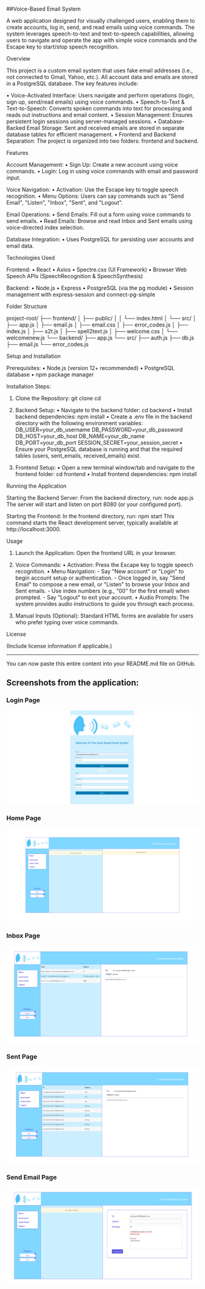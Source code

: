 ##Voice-Based Email System

A web application designed for visually challenged users, enabling them to create accounts, log in, send, and read emails using voice commands. The system leverages speech-to-text and text-to-speech capabilities, allowing users to navigate and operate the app with simple voice commands and the Escape key to start/stop speech recognition.

Overview

This project is a custom email system that uses fake email addresses (i.e., not connected to Gmail, Yahoo, etc.). All account data and emails are stored in a PostgreSQL database. The key features include:

• Voice-Activated Interface: Users navigate and perform operations (login, sign up, send/read emails) using voice commands. • Speech-to-Text & Text-to-Speech: Converts spoken commands into text for processing and reads out instructions and email content. • Session Management: Ensures persistent login sessions using server-managed sessions. • Database-Backed Email Storage: Sent and received emails are stored in separate database tables for efficient management. • Frontend and Backend Separation: The project is organized into two folders: frontend and backend.

Features

Account Management: • Sign Up: Create a new account using voice commands. • Login: Log in using voice commands with email and password input.

Voice Navigation: • Activation: Use the Escape key to toggle speech recognition. • Menu Options: Users can say commands such as "Send Email", "Listen", "Inbox", "Sent", and "Logout".

Email Operations: • Send Emails: Fill out a form using voice commands to send emails. • Read Emails: Browse and read Inbox and Sent emails using voice-directed index selection.

Database Integration: • Uses PostgreSQL for persisting user accounts and email data.

Technologies Used

Frontend: • React • Axios • Spectre.css (UI Framework) • Browser Web Speech APIs (SpeechRecognition & SpeechSynthesis)

Backend: • Node.js • Express • PostgreSQL (via the pg module) • Session management with express-session and connect-pg-simple

Folder Structure

project-root/ ├── frontend/ │   ├── public/ │   │   └── index.html │   └── src/ │       ├── app.js │       ├── email.js │       ├── email.css │       ├── error_codes.js │       ├── index.js │       ├── s2t.js │       ├── spell2text.js │       ├── welcome.css │       └── welcomenew.js └── backend/ ├── app.js └── src/ ├── auth.js ├── db.js ├── email.js └── error_codes.js

Setup and Installation

Prerequisites: • Node.js (version 12+ recommended) • PostgreSQL database • npm package manager

Installation Steps:

1. Clone the Repository: git clone <repository-url> cd <repository-directory>


2. Backend Setup: • Navigate to the backend folder: cd backend • Install backend dependencies: npm install • Create a .env file in the backend directory with the following environment variables: DB_USER=your_db_username DB_PASSWORD=your_db_password DB_HOST=your_db_host DB_NAME=your_db_name DB_PORT=your_db_port SESSION_SECRET=your_session_secret • Ensure your PostgreSQL database is running and that the required tables (users, sent_emails, received_emails) exist.


3. Frontend Setup: • Open a new terminal window/tab and navigate to the frontend folder: cd frontend • Install frontend dependencies: npm install



Running the Application

Starting the Backend Server: From the backend directory, run: node app.js The server will start and listen on port 8080 (or your configured port).

Starting the Frontend: In the frontend directory, run: npm start This command starts the React development server, typically available at http://localhost:3000.

Usage

1. Launch the Application: Open the frontend URL in your browser.


2. Voice Commands: • Activation: Press the Escape key to toggle speech recognition. • Menu Navigation: - Say "New account" or "Login" to begin account setup or authentication. - Once logged in, say "Send Email" to compose a new email, or "Listen" to browse your Inbox and Sent emails. - Use index numbers (e.g., "00" for the first email) when prompted. - Say "Logout" to exit your account. • Audio Prompts: The system provides audio instructions to guide you through each process.


3. Manual Inputs (Optional): Standard HTML forms are available for users who prefer typing over voice commands.



License

(Include license information if applicable.)


---

You can now paste this entire content into your README.md file on GitHub.


## Screenshots from the application:
### Login Page
![login](Screenshots/login.PNG)

### Home Page
![login](Screenshots/emails.PNG)

### Inbox Page
![login](Screenshots/inbox.PNG)

### Sent Page
![login](Screenshots/sent.PNG)

### Send Email Page
![login](Screenshots/sendemail.PNG)
